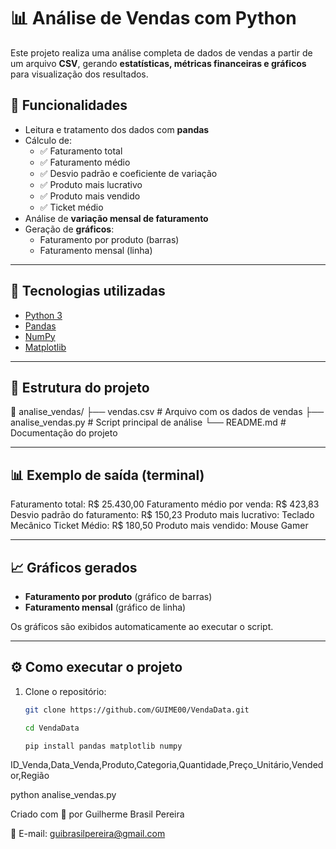 # 📊 Análise de Vendas com Python

Este projeto realiza uma análise completa de dados de vendas a partir de um arquivo **CSV**, gerando **estatísticas, métricas financeiras e gráficos** para visualização dos resultados.

## 🚀 Funcionalidades

- Leitura e tratamento dos dados com **pandas**
- Cálculo de:
  - ✅ Faturamento total  
  - ✅ Faturamento médio  
  - ✅ Desvio padrão e coeficiente de variação  
  - ✅ Produto mais lucrativo  
  - ✅ Produto mais vendido  
  - ✅ Ticket médio  
- Análise de **variação mensal de faturamento**
- Geração de **gráficos**:
  - Faturamento por produto (barras)
  - Faturamento mensal (linha)

---

## 🧩 Tecnologias utilizadas

- [Python 3](https://www.python.org/)
- [Pandas](https://pandas.pydata.org/)
- [NumPy](https://numpy.org/)
- [Matplotlib](https://matplotlib.org/)

---

## 📁 Estrutura do projeto

📂 analise_vendas/
├── vendas.csv # Arquivo com os dados de vendas
├── analise_vendas.py # Script principal de análise
└── README.md # Documentação do projeto


---

## 📊 Exemplo de saída (terminal)

Faturamento total: R$ 25.430,00
Faturamento médio por venda: R$ 423,83
Desvio padrão do faturamento: R$ 150,23
Produto mais lucrativo: Teclado Mecânico
Ticket Médio: R$ 180,50
Produto mais vendido: Mouse Gamer


---

## 📈 Gráficos gerados

- **Faturamento por produto** (gráfico de barras)
- **Faturamento mensal** (gráfico de linha)

Os gráficos são exibidos automaticamente ao executar o script.

---

## ⚙️ Como executar o projeto

1. Clone o repositório:
   ```bash
   git clone https://github.com/GUIME00/VendaData.git

   cd VendaData

   pip install pandas matplotlib numpy

ID_Venda,Data_Venda,Produto,Categoria,Quantidade,Preço_Unitário,Vendedor,Região

python analise_vendas.py

Criado com 💙 por Guilherme Brasil Pereira

📧 E-mail: guibrasilpereira@gmail.com

